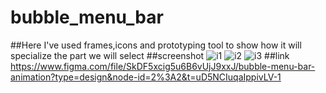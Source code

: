 # bubble_menu_bar
##Here I've used frames,icons and prototyping tool to show how it will specialize the part we will select
##screenshot
![i1](https://github.com/ShibaniBasa/bubble_menu_bar/assets/130703443/575bd5ac-ecfd-439c-9fdf-1d51f8d06ae5)
![i2](https://github.com/ShibaniBasa/bubble_menu_bar/assets/130703443/ea841ec2-391a-4299-b96e-5085d397ec00)
![i3](https://github.com/ShibaniBasa/bubble_menu_bar/assets/130703443/66bbc0b9-59f2-485a-9638-ebb2b5b71e3e)
##link
https://www.figma.com/file/SkDF5xcig5u6B6vUjJ9xxJ/bubble-menu-bar-animation?type=design&node-id=2%3A2&t=uD5NCIuqaIppivLV-1
